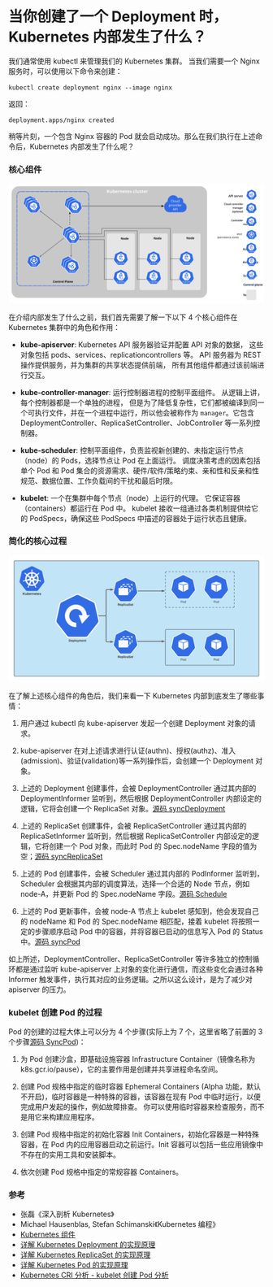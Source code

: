 # 当你创建了一个 Deployment 时，Kubernetes 内部发生了什么？


我们通常使用 kubectl 来管理我们的 Kubernetes 集群。 当我们需要一个 Nginx 服务时，可以使用以下命令来创建：

```shell
kubectl create deployment nginx --image nginx
```

返回：

```shell
deployment.apps/nginx created
```

稍等片刻，一个包含 Nginx 容器的 Pod 就会启动成功。那么在我们执行在上述命令后，Kubernetes 内部发生了什么呢？

### 核心组件

![components-of-kubernetes](./components-of-kubernetes.svg)

在介绍内部发生了什么之前，我们首先需要了解一下以下 4 个核心组件在 Kubernetes 集群中的角色和作用：

* **kube-apiserver**: Kubernetes API 服务器验证并配置 API 对象的数据， 这些对象包括 pods、services、replicationcontrollers 等。 API 服务器为 REST 操作提供服务，并为集群的共享状态提供前端， 所有其他组件都通过该前端进行交互。

* **kube-controller-manager**: 运行控制器进程的控制平面组件。 从逻辑上讲，每个控制器都是一个单独的进程， 但是为了降低复杂性，它们都被编译到同一个可执行文件，并在一个进程中运行，所以他会被称作为 `manager`。它包含 DeploymentController、ReplicaSetController、JobController 等一系列控制器。

* **kube-scheduler**: 控制平面组件，负责监视新创建的、未指定运行节点（node）的 Pods，选择节点让 Pod 在上面运行。 调度决策考虑的因素包括单个 Pod 和 Pod 集合的资源需求、硬件/软件/策略约束、亲和性和反亲和性规范、数据位置、工作负载间的干扰和最后时限。

* **kubelet**: 一个在集群中每个节点（node）上运行的代理。 它保证容器（containers）都运行在 Pod 中。 kubelet 接收一组通过各类机制提供给它的 PodSpecs，确保这些 PodSpecs 中描述的容器处于运行状态且健康。

### 简化的核心过程

![deployment-replicaset-pod](./deployment-replicaset-pod.png)

在了解上述核心组件的角色后，我们来看一下 Kubernetes 内部到底发生了哪些事情：

1. 用户通过 kubectl 向 kube-apiserver 发起一个创建 Deployment 对象的请求。

2. kube-apiserver 在对上述请求进行认证(authn)、授权(authz)、准入(admission)、验证(validation)等一系列操作后，会创建一个 Deployment 对象。

3. 上述的 Deployment 创建事件，会被 DeploymentController 通过其内部的 DeploymentInformer 监听到，然后根据 DeploymentController 内部设定的逻辑，它将会创建一个 ReplicaSet 对象。[源码 syncDeployment](https://github.com/kubernetes/kubernetes/blob/2c0e4a232a3c10a9083012ec28a3622bd4e4be90/pkg/controller/deployment/deployment_controller.go#L566)

4. 上述的 ReplicaSet 创建事件，会被 ReplicaSetController 通过其内部的 ReplicaSetInformer 监听到，然后根据 ReplicaSetController 内部设定的逻辑，它将创建一个 Pod 对象，而此时 Pod 的 Spec.nodeName 字段的值为空；[源码 syncReplicaSet](https://github.com/kubernetes/kubernetes/blob/59e5b849c9439375575f6ced54fb9e2364b58797/pkg/controller/replicaset/replica_set.go#L650)

5. 上述的 Pod 创建事件，会被 Scheduler 通过其内部的 PodInformer 监听到，Scheduler 会根据其内部的调度算法，选择一个合适的 Node 节点，例如 node-A，并更新 Pod 的 Spec.nodeName 字段。[源码 Schedule](https://github.com/kubernetes/kubernetes/blob/2c0e4a232a3c10a9083012ec28a3622bd4e4be90/pkg/scheduler/generic_scheduler.go#L93)

6. 上述的 Pod 更新事件，会被 node-A 节点上 kubelet 感知到，他会发现自己的 nodeName 和 Pod 的 Spec.nodeName 相匹配，接着 kubelet 将按照一定的步骤顺序启动 Pod 中的容器，并将容器已启动的信息写入 Pod 的 Status 中。[源码 syncPod](https://github.com/kubernetes/kubernetes/blob/fb70ca9b7b24ce90b19b0d565ae43e6af20458ad/pkg/kubelet/kubelet.go#L1530)

如上所述，DeploymentController、ReplicaSetController 等许多独立的控制循环都是通过监听 kube-apiserver 上对象的变化进行通信，而这些变化会通过各种 Informer 触发事件，执行其对应的业务逻辑。之所以这么设计，是为了减少对 apiserver 的压力。

### kubelet 创建 Pod 的过程

Pod 的创建的过程大体上可以分为 4 个步骤(实际上为 7 个，这里省略了前置的 3 个步骤[源码 SyncPod](https://github.com/kubernetes/kubernetes/blob/0b4a793da2a2912393687367e0af2436612a9b8e/pkg/kubelet/kuberuntime/kuberuntime_manager.go#L726))：

1. 为 Pod 创建沙盒，即基础设施容器 Infrastructure Container（镜像名称为 k8s.gcr.io/pause），它的主要作用是创建并共享进程命名空间。

2. 创建 Pod 规格中指定的临时容器 Ephemeral Containers (Alpha 功能，默认不开启)，临时容器是一种特殊的容器，该容器在现有 Pod 中临时运行，以便完成用户发起的操作，例如故障排查。 你可以使用临时容器来检查服务，而不是用它来构建应用程序。

3. 创建 Pod 规格中指定的初始化容器 Init Containers，初始化容器是一种特殊容器，在 Pod 内的应用容器启动之前运行。Init 容器可以包括一些应用镜像中不存在的实用工具和安装脚本。

4. 依次创建 Pod 规格中指定的常规容器 Containers。

### 参考

* 张磊《深入剖析 Kubernetes》
* Michael Hausenblas, Stefan Schimanski《Kubernetes 编程》
* [Kubernetes 组件](https://kubernetes.io/zh/docs/concepts/overview/components/)
* [详解 Kubernetes Deployment 的实现原理](https://draveness.me/kubernetes-deployment/)
* [详解 Kubernetes ReplicaSet 的实现原理](https://draveness.me/kubernetes-replicaset/)
* [详解 Kubernetes Pod 的实现原理](https://draveness.me/kubernetes-pod/)
* [Kubernetes CRI 分析 - kubelet 创建 Pod 分析](https://mp.weixin.qq.com/s/AG6H_mPuTu6-_ISQWu3YHw)
